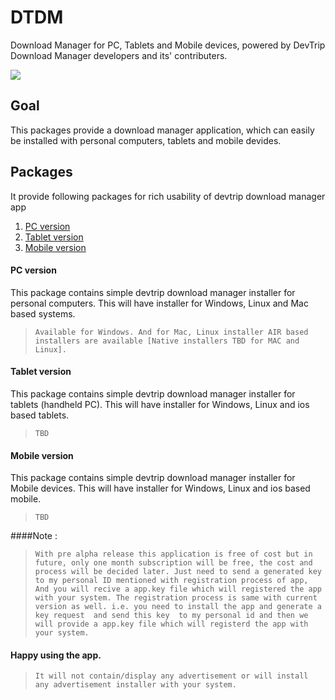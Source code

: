 # DTDM
Download Manager for PC, Tablets and Mobile devices, powered by DevTrip Download Manager developers and its' contributers.

![](https://cdn.rawgit.com/kavindraD/devtripVideo/master/simple/FlashVideoPlayer/Flash-AS3/doc/img/icon128x128.png)

## Goal

This packages provide a download manager application, which can easily be installed with personal computers, tablets and mobile devides.

## Packages 

It provide following packages for rich usability of devtrip download manager app 

1. [PC version](#pc-version)
2. [Tablet version](#teblet-version)
3. [Mobile version](#mobile-version)

#### PC version

This package contains simple devtrip download manager installer for personal computers. This will have installer for Windows, Linux and Mac based systems.
>`Available for Windows. And for Mac, Linux installer AIR based installers are available [Native installers TBD for MAC and Linux].`

#### Tablet version

This package contains simple devtrip download manager installer for tablets (handheld PC). This will have installer for Windows, Linux and ios based tablets.
>`TBD`

#### Mobile version

This package contains simple devtrip download manager installer for Mobile devices. This will have installer for Windows, Linux and ios based mobile.
>`TBD`

####Note :

>`With pre alpha release this application is free of cost but in future, only one month subscription will be free, the cost and process will be decided later. Just need to send a generated key to my personal ID mentioned with registration process of app, And you will recive a app.key file which will registered the app with your system. The registration process is same with current version as well. i.e. you need to install the app and generate a key request  and send this key  to my personal id and then we will provide a app.key file which will registerd the app with your system.`

#### Happy using the app.

>`It will not contain/display any advertisement or will install any advertisement installer with your system.`
